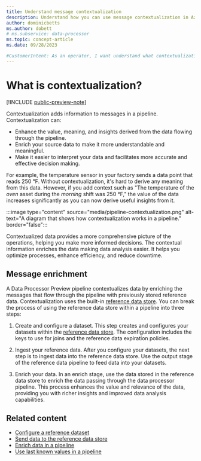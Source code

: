 ```yaml
---
title: Understand message contextualization
description: Understand how you can use message contextualization in Azure IoT Data Processor to enrich messages in a pipeline.
author: dominicbetts
ms.author: dobett
# ms.subservice: data-processor
ms.topic: concept-article
ms.date: 09/28/2023

#CustomerIntent: As an operator, I want understand what contextualization is so that I can enrich messages in my pipelines using reference or lookup data.
---
```


# What is contextualization?

[!INCLUDE [public-preview-note](../includes/public-preview-note.md)]

Contextualization adds information to messages in a pipeline. Contextualization can:

- Enhance the value, meaning, and insights derived from the data flowing through the pipeline.
- Enrich your source data to make it more understandable and meaningful.
- Make it easier to interpret your data and facilitates more accurate and effective decision making.

For example, the temperature sensor in your factory sends a data point that reads 250 &deg;F. Without contextualization, it's hard to derive any meaning from this data. However, if you add context such as "The temperature of the _oven_ asset during the _morning_ shift was 250 &deg;F," the value of the data increases significantly as you can now derive useful insights from it.

:::image type="content" source="media/pipeline-contextualization.png" alt-text="A diagram that shows how contextualization works in a pipeline." border="false":::

Contextualized data provides a more comprehensive picture of the operations, helping you make more informed decisions. The contextual information enriches the data making data analysis easier. It helps you optimize processes, enhance efficiency, and reduce downtime.

## Message enrichment

A Data Processor Preview pipeline contextualizes data by enriching the messages that flow through the pipeline with previously stored reference data. Contextualization uses the built-in [reference data store](howto-configure-reference.md). You can break the process of using the reference data store within a pipeline into three steps:

1. Create and configure a dataset. This step creates and configures your datasets within the [reference data store](howto-configure-reference.md). The configuration includes the keys to use for joins and the reference data expiration policies.

1. Ingest your reference data. After you configure your datasets, the next step is to ingest data into the reference data store. Use the output stage of the reference data pipeline to feed data into your datasets.  

1. Enrich your data. In an enrich stage, use the data stored in the reference data store to enrich the data passing through the data processor pipeline. This process enhances the value and relevance of the data, providing you with richer insights and improved data analysis capabilities.

## Related content

- [Configure a reference dataset](howto-configure-reference.md)
- [Send data to the reference data store](howto-configure-destination-reference-store.md)
- [Enrich data in a pipeline](howto-configure-enrich-stage.md)
- [Use last known values in a pipeline](howto-configure-lkv-stage.md)
